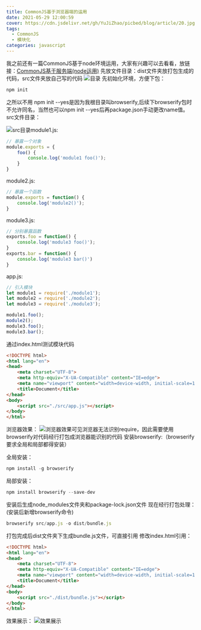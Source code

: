 ```yaml
---
title: CommonJS基于浏览器端的运用
date: 2021-05-29 12:00:59
cover: https://cdn.jsdelivr.net/gh/YuJiZhao/picbed/blog/article/20.jpg
tags: 
  - CommonJS
  - 模块化
categories: javascript
---
```


我之前还有一篇CommonJS基于node环境运用，大家有兴趣可以去看看，放链接：[CommonJS基于服务端(node运用)](https://blog.csdn.net/tongkongyu/article/details/117373698?spm=1001.2014.3001.5501)
先放文件目录：dist文件夹放打包生成的代码，src文件夹放自己写的代码
![目录](https://img-blog.csdnimg.cn/20210529114237440.png)
先初始化环境，方便下包：

```javascript
npm init
```
之所以不用 npm init --yes是因为我根目录叫browserify,后续下browserify包时不允许同名，当然也可以npm init --yes后再package.json手动更改name值。
src文件目录：

![src目录](https://img-blog.csdnimg.cn/20210529114731954.png?x-oss-process=image/watermark,type_ZmFuZ3poZW5naGVpdGk,shadow_10,text_aHR0cHM6Ly9ibG9nLmNzZG4ubmV0L3Rvbmdrb25neXU=,size_16,color_FFFFFF,t_70)module1.js:
```javascript
// 暴露一个对象
module.exports = {
    foo() {
        console.log('module1 foo()');
    }
}
```
module2.js:

```javascript
// 暴露一个函数
module.exports = function() {
    console.log('module2()');
}
```
module3.js:

```javascript
// 分别暴露函数
exports.foo = function() {
    console.log('module3 foo()');
}
exports.bar = function() {
    console.log('module3 bar()')
}
```
app.js:

```javascript
// 引入模块
let module1 = require('./module1');
let module2 = require('./module2');
let module3 = require('./module3');

module1.foo();
module2();
module3.foo();
module3.bar();

```
通过index.html测试模块代码

```html
<!DOCTYPE html>
<html lang="en">
<head>
    <meta charset="UTF-8">
    <meta http-equiv="X-UA-Compatible" content="IE=edge">
    <meta name="viewport" content="width=device-width, initial-scale=1.0">
    <title>Document</title>
</head>
<body>
    <script src="./src/app.js"></script>
</body>
</html>
```
浏览器效果：
![浏览器效果](https://img-blog.csdnimg.cn/20210529115107155.png?x-oss-process=image/watermark,type_ZmFuZ3poZW5naGVpdGk,shadow_10,text_aHR0cHM6Ly9ibG9nLmNzZG4ubmV0L3Rvbmdrb25neXU=,size_16,color_FFFFFF,t_70)可见浏览器无法识别require，因此需要使用browserify对代码经行打包成浏览器能识别的代码
安装browserify:（browserify要求全局和局部都得安装）

全局安装：
```javascript
npm install -g browserify
```

局部安装：
```javascript
npm install browserify --save-dev
```
安装后生成node_modules文件夹和package-lock.json文件
现在经行打包处理：(安装后新增browserify命令)

```javascript
browserify src/app.js -o dist/bundle.js
```
打包完成后dist文件夹下生成bundle.js文件，可直接引用
修改index.html引用：

```html
<!DOCTYPE html>
<html lang="en">
<head>
    <meta charset="UTF-8">
    <meta http-equiv="X-UA-Compatible" content="IE=edge">
    <meta name="viewport" content="width=device-width, initial-scale=1.0">
    <title>Document</title>
</head>
<body>
    <script src="./dist/bundle.js"></script>
</body>
</html>
```
效果展示：
![效果展示](https://img-blog.csdnimg.cn/20210529115951492.png?x-oss-process=image/watermark,type_ZmFuZ3poZW5naGVpdGk,shadow_10,text_aHR0cHM6Ly9ibG9nLmNzZG4ubmV0L3Rvbmdrb25neXU=,size_16,color_FFFFFF,t_70)
